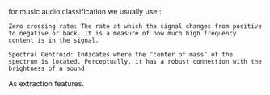 for music audio classification we usually use : 

    Zero crossing rate: The rate at which the signal changes from positive to negative or back. It is a measure of how much high frequency content is in the signal.
    
    Spectral Centroid: Indicates where the ”center of mass” of the spectrum is located. Perceptually, it has a robust connection with the brightness of a sound.

As extraction features.